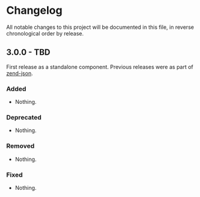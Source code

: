 # Changelog

All notable changes to this project will be documented in this file, in reverse chronological order by release.

## 3.0.0 - TBD

First release as a standalone component. Previous releases were as part of
[zend-json](https://github.com/zendframework/zend-json).

### Added

- Nothing.

### Deprecated

- Nothing.

### Removed

- Nothing.

### Fixed

- Nothing.
